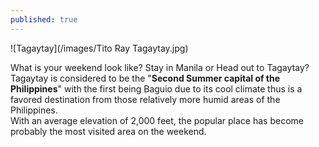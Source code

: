 ```yaml
---
published: true
---
```

![Tagaytay](/images/Tito Ray Tagaytay.jpg)

What is your weekend look like? Stay in Manila or Head out to Tagaytay? Tagaytay is considered to be the "**Second Summer capital of the Philippines**" with the first being Baguio due to its cool climate thus is a favored destination from those relatively more humid areas of the Philippines.   
With an average elevation of 2,000 feet, the popular place has become probably the most visited area on the weekend. 

